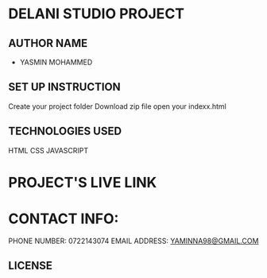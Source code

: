 # DELANI STUDIO PROJECT
## AUTHOR NAME
- YASMIN MOHAMMED
## SET UP INSTRUCTION
Create your project folder
Download zip file
open your indexx.html
## TECHNOLOGIES USED
HTML
CSS
JAVASCRIPT

# PROJECT'S LIVE LINK

# CONTACT INFO:
PHONE NUMBER: 0722143074
EMAIL ADDRESS: YAMINNA98@GMAIL.COM
## LICENSE 




